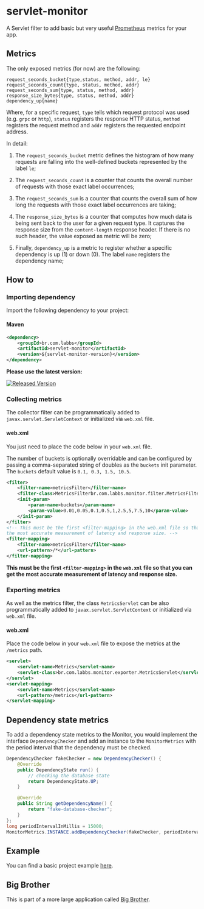 # servlet-monitor

A Servlet filter to add basic but very useful [Prometheus](https://prometheus.io) metrics for your app.

## Metrics

The only exposed metrics (for now) are the following:

```
request_seconds_bucket{type,status, method, addr, le}
request_seconds_count{type, status, method, addr}
request_seconds_sum{type, status, method, addr}
response_size_bytes{type, status, method, addr} 
dependency_up{name}
```

Where, for a specific request, `type` tells which request protocol was used (e.g. `grpc` or `http`), `status` registers the response HTTP status, `method` registers the request method and `addr` registers the requested endpoint address.

In detail:

1. The `request_seconds_bucket` metric defines the histogram of how many requests are falling into the well-defined buckets represented by the label `le`;

2. The `request_seconds_count` is a counter that counts the overall number of requests with those exact label occurrences;

3. The `request_seconds_sum` is a counter that counts the overall sum of how long the requests with those exact label occurrences are taking;

4. The `response_size_bytes` is a counter that computes how much data is being sent back to the user for a given request type. It captures the response size from the `content-length` response header. If there is no such header, the value exposed as metric will be zero;

5. Finally, `dependency_up` is a metric to register whether a specific dependency is up (1) or down (0). The label `name` registers the dependency name;

## How to

### Importing dependency

Import the following dependency to your project:

#### Maven

```xml
<dependency>
    <groupId>br.com.labbs</groupId>
    <artifactId>servlet-monitor</artifactId>
    <version>${servlet-monitor-version}</version>
</dependency>
```
**Please use the latest version:** 

[![Released Version](https://img.shields.io/maven-central/v/br.com.labbs/servlet-monitor.svg?maxAge=2000)](https://search.maven.org/search?q=br.com.labbs)

### Collecting metrics

The collector filter can be programmatically added to `javax.servlet.ServletContext` or initialized via `web.xml` file.

#### web.xml

You just need to place the code below in your `web.xml` file.

The number of buckets is optionally overridable and can be configured by passing a comma-separated string of doubles as the `buckets` init parameter. 
The `buckets` default value is `0.1, 0.3, 1.5, 10.5`.
 
```xml
<filter>
    <filter-name>metricsFilter</filter-name>
    <filter-class>MetricsFilterbr.com.labbs.monitor.filter.MetricsFilter</filter-class>
    <init-param>
        <param-name>buckets</param-name>
        <param-value>0.01,0.05,0.1,0.5,1,2.5,5,7.5,10</param-value>
    </init-param>
</filter>
<!-- This must be the first <filter-mapping> in the web.xml file so that you can get
the most accurate measurement of latency and response size. -->
<filter-mapping>
    <filter-name>metricsFilter</filter-name>
    <url-pattern>/*</url-pattern>
</filter-mapping>
```
**This must be the first `<filter-mapping>` in the `web.xml` file so that you can get the most accurate measurement of latency and response size.**

### Exporting metrics

As well as the metrics filter, the class `MetricsServlet` can be also programmatically added to `javax.servlet.ServletContext` or initialized via `web.xml` file.

#### web.xml

Place the code below in your `web.xml` file to expose the metrics at the `/metrics` path.

```xml
<servlet>
    <servlet-name>Metrics</servlet-name>
    <servlet-class>br.com.labbs.monitor.exporter.MetricsServlet</servlet-class>
</servlet>
<servlet-mapping>
    <servlet-name>Metrics</servlet-name>
    <url-pattern>/metrics</url-pattern>
</servlet-mapping>
```

## Dependency state metrics

To add a dependency state metrics to the Monitor, you would implement the interface `DependencyChecker` and add an instance to the `MonitorMetrics` with the period interval that the dependency must be checked.

```java
DependencyChecker fakeChecker = new DependencyChecker() {
    @Override
    public DependencyState run() {
        // checking the database state
        return DependencyState.UP;
    }

    @Override
    public String getDependencyName() {
        return "fake-database-checker";
    }
};
long periodIntervalInMillis = 15000;
MonitorMetrics.INSTANCE.addDependencyChecker(fakeChecker, periodIntervalInMillis);
```

## Example

You can find a basic project example [here](https://github.com/werberson/servlet-sample).

## Big Brother

This is part of a more large application called [Big Brother](https://github.com/labbsr0x/big-brother).

